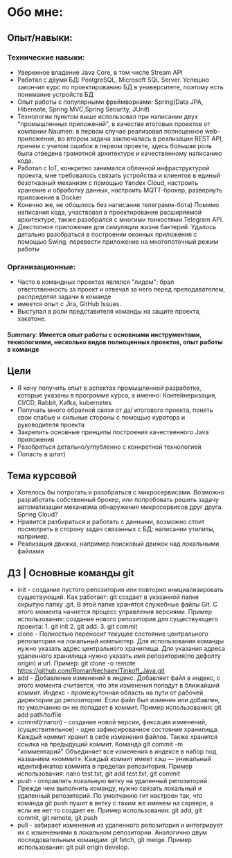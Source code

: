 # Обо мне:

## Опыт/навыки:
### Технические навыки:
* Уверенное владение Java Core, в том числе Stream API
* Работал с двумя БД: PostgreSQL, Microsoft SQL Server. Успешно закончил курс по проектированию БД в университете, поэтому есть понимание устройств БД
* Опыт работы с популярными фреймворками: Spring(Data JPA, Hibernate, Spring MVC,Spring Security, JUnit)
* Технологии пунктом выше использовал при написании двух "промышленных приложений", в качестве итоговых проектов от компании Naumen: в первом случае реализовал полноценное web-приложение, во втором задача заключалась в реализации REST API, причем с учетом ошибок в первом проекте, здесь большая роль была отведена грамотной архитектуре и качественному написанию кода.
* Работал с IoT, конкретно занимался облачной инфраструктурой проекта, мне требовалось связать устройства и клиентов в единый безотказный механизм с помощью Yandex Cloud, настроить хранение и обработку данных, настроить MQTT-брокер, развернуть приложение в Docker
* Конечно же, не обошлось без написания телеграмм-бота) Помимо написания кода, участвовал в проектирование расширяемой архитектуре, также разобрался с многими
  тонкостями Telegram API.
* Декстопное приложение для симуляции жизни бактерий. Удалось детально разобраться в построении
  оконных приложения с помощью Swing, перевести приложение на многопоточный режим работы


### Организационные:
* Часто в командных проектах являлся "лидом": брал ответственность за проект и отвечал за него перед преподавателем, распределял задачи в команде
* имеется опыт с Jira, GitHub Issues.
* Выступал в роли представителя команды на защите проекта, хакатоне.

#### Summary: Имеется опыт работы с основными инструментами, технологиями, несколько видов полноценных проектов, опыт работы в команде

## Цели
* Я хочу получить опыт в аспектах промышленной разработке, которые указаны в программе курса, а именно: Контейнеризация, CI/CD, Rabbit, Kafka,  kubernetes
* Получать много обратной связи от дз/ итогового проекта, понять свои слабые и сильные стороны с помощью куратора и руководителя проекта
* Закрепить основные принципы построения качественного Java приложения
* Разобраться детально/углубленно с конкретной технологией
* Попасть в штат)

## Тема курсовой
* Хотелось бы потрогать и разобраться с микросервисами. Возможно разработать собственный брокер, или попробовать решить задачу автоматизации механизма обнаружения микросервисов друг друга. Spring Cloud?
* Нравится разбираться и работать с данными, возможно стоит посмотреть в сторону задач связанных с БД: написании утилиты, например.
* Реализация движка, например поисковый движок над локальными файлами


## ДЗ | Основные команды git
* init - создание пустого репозитория или повторно инициализировать существующий. Как работает: git создает в указанной папке скрытую папку .git. В этой папке хранятся служебные файлы Git. С этого момента начнется процесс управления версиями. Пример использования: создание нового репозитория для существующего проекта: 1. git init 2. git add. 3. git commit
* clone - Полностью переносит текущее состояние
  центрального репозитория на локальный
  компьютер. Для использования команды нужно указать адрес центрального хранилища. Для указания адреса удаленного хранилища нужно указать имя репозитория(по дефолту origin) и url.  Пример: git clone -o remote https://github.com/RomanNechaev/Tinkoff_Java.git
* add - Добавление изменений в индекс. Добавляет файл в индекс, с этого момента
  считается, что эти изменения попадут в
  ближайший коммит. Индекс - промежуточная область на пути от рабочей директории до репозитория. Если файл был изменен или добавлен, по
  умолчанию он не попадает в коммит. Пример использования: git add path/to/file
* commit(глагол) - создание новой версии, фиксация
  изменений, (существительное) - одно зафиксированное
  состояние хранилища. Каждый коммит хранит в себе
  изменения файлов. Также хранится ссылка на
  предыдущий коммит. Команда git commit -m "комментарий" Объединяет все изменения в индексе в набор
  под названием «коммит». Каждый коммит имеет хэш — уникальный
  идентификатор коммита в пределах
  репозитория. Пример использования: nano test.txt, git add test.txt, git commit
* push - отправлять локальную ветку на удаленный репозиторий. Прежде чем выполнить команду, нужно связать локальный и удаленный репозиторий. По умолчанию гит настроен так, что команда git push пушит в ветку с таким же именем на сервере, а если ее нет то создает ее. Пример использования: git add, git commit, git remote, git push
* pull - забирает изменения из удаленного репозитория и интегрирует их с изменениями в локальном репозитории. Аналогично двум последовательным командам: git fetch, git merge. Пример использования: git pull origin develop.